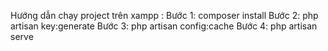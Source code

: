 Hướng dẫn chạy project trên xampp : 
Bước 1: composer install
Bước 2: php artisan key:generate
Bước 3: php artisan config:cache
Bước 4: php artisan serve
